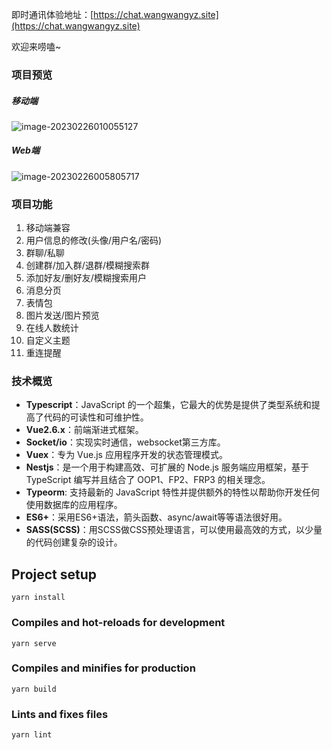 即时通讯体验地址：[https://chat.wangwangyz.site](https://chat.wangwangyz.site) 

欢迎来唠嗑~

### 项目预览

##### 移动端

![image-20230226010055127](https://www.wangwangyz.site/%E4%B8%AA%E4%BA%BA%E5%9B%BE%E5%BA%8A/image-20230226010055127.png)

##### Web端

![image-20230226005805717](https://www.wangwangyz.site/%E4%B8%AA%E4%BA%BA%E5%9B%BE%E5%BA%8A/image-20230226005805717.png)



### 项目功能

1. 移动端兼容
2. 用户信息的修改(头像/用户名/密码)
3. 群聊/私聊
4. 创建群/加入群/退群/模糊搜索群
5. 添加好友/删好友/模糊搜索用户
6. 消息分页
7. 表情包
8. 图片发送/图片预览
9. 在线人数统计
10. 自定义主题
11. 重连提醒

### 技术概览

- **Typescript**：JavaScript 的一个超集，它最大的优势是提供了类型系统和提高了代码的可读性和可维护性。
- **Vue2.6.x**：前端渐进式框架。
- **Socket/io**：实现实时通信，websocket第三方库。
- **Vuex**：专为 Vue.js 应用程序开发的状态管理模式。
- **Nestjs**：是一个用于构建高效、可扩展的 Node.js 服务端应用框架，基于 TypeScript 编写并且结合了 OOP1、FP2、FRP3 的相关理念。
- **Typeorm**: 支持最新的 JavaScript 特性并提供额外的特性以帮助你开发任何使用数据库的应用程序。
- **ES6+**：采用ES6+语法，箭头函数、async/await等等语法很好用。
- **SASS(SCSS)**：用SCSS做CSS预处理语言，可以使用最高效的方式，以少量的代码创建复杂的设计。
## Project setup
```
yarn install
```

### Compiles and hot-reloads for development
```
yarn serve
```

### Compiles and minifies for production
```
yarn build
```

### Lints and fixes files
```
yarn lint
```

